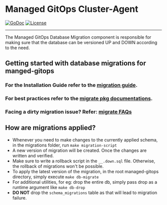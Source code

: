 # Managed GitOps Cluster-Agent

[![GoDoc](https://godoc.org/github.com/redhat-appstudio/managed-gitops/migration?status.svg)](https://pkg.go.dev/mod/github.com/redhat-appstudio/managed-gitops/migration)
[![License](https://img.shields.io/:license-apache-blue.svg)](http://www.apache.org/licenses/LICENSE-2.0.html)

----

The Managed GitOps Database Migration component is responsible for making sure that the database can be versioned UP and DOWN according to the need.

## Getting started with database migrations for manged-gitops

### For the Installation Guide refer to the [migration guide](https://github.com/golang-migrate/migrate/blob/master/cmd/migrate/README.md).

### For best practices refer to the [migrate pkg documentations](https://github.com/golang-migrate/migrate/blob/master/MIGRATIONS.md).

### Facing a dirty migration issue? Refer: [migrate FAQs](https://github.com/golang-migrate/migrate/blob/master/FAQ.md#what-does-dirty-database-mean)

## How are migrations applied? 

- Whenever you need to make changes to the currently applied schema, in the migrations folder, run `make migration-script`
- A new version of migration will be created. Once the changes are written and verified.
- Make sure to write a rollback script in the `__.down.sql` file. Otherwise, the rollback of migrations won't be possible.
- To apply the latest version of the migration, in the root managed-gitops directory, simply execute `make db-migrate`
- For additional utilities, for eg: drop the entire db, simply pass drop as a runtime argument like `make db-drop`
- **DO NOT** drop the `schema_migrations` table as that will lead to migration failure.

